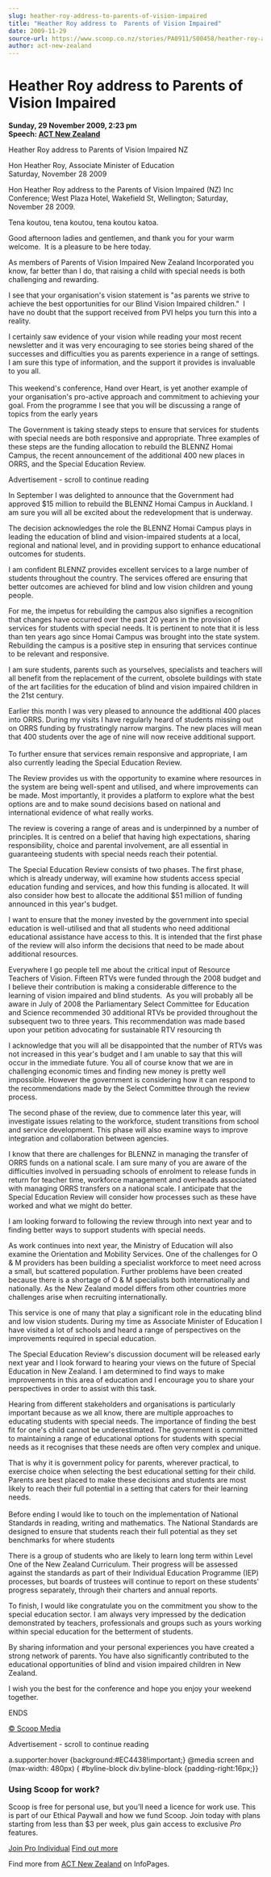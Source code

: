 ```yaml
---
slug: heather-roy-address-to-parents-of-vision-impaired
title: "Heather Roy address to  Parents of Vision Impaired"
date: 2009-11-29
source-url: https://www.scoop.co.nz/stories/PA0911/S00458/heather-roy-address-to-parents-of-vision-impaired.htm
author: act-new-zealand
---
```

Heather Roy address to Parents of Vision Impaired
=================================================

**Sunday, 29 November 2009, 2:23 pm**  
**Speech: [ACT New Zealand](https://info.scoop.co.nz/ACT_New_Zealand)**

Heather Roy address to Parents of Vision Impaired NZ

Hon Heather Roy, Associate Minister of Education  
Saturday, November 28 2009

Hon Heather Roy address to the Parents of Vision Impaired (NZ) Inc Conference; West Plaza Hotel, Wakefield St, Wellington; Saturday, November 28 2009.

Tena koutou, tena koutou, tena koutou katoa.

Good afternoon ladies and gentlemen, and thank you for your warm welcome.  It is a pleasure to be here today.

As members of Parents of Vision Impaired New Zealand Incorporated you know, far better than I do, that raising a child with special needs is both challenging and rewarding.

I see that your organisation's vision statement is "as parents we strive to achieve the best opportunities for our Blind Vision Impaired children."  I have no doubt that the support received from PVI helps you turn this into a reality.

I certainly saw evidence of your vision while reading your most recent newsletter and it was very encouraging to see stories being shared of the successes and difficulties you as parents experience in a range of settings. I am sure this type of information, and the support it provides is invaluable to you all.  
   
This weekend's conference, Hand over Heart, is yet another example of your organisation's pro-active approach and commitment to achieving your goal. From the programme I see that you will be discussing a range of topics from the early years

The Government is taking steady steps to ensure that services for students with special needs are both responsive and appropriate. Three examples of these steps are the funding allocation to rebuild the BLENNZ Homai Campus, the recent announcement of the additional 400 new places in ORRS, and the Special Education Review.

Advertisement - scroll to continue reading





In September I was delighted to announce that the Government had approved $15 million to rebuild the BLENNZ Homai Campus in Auckland. I am sure you will all be excited about the redevelopment that is underway.

The decision acknowledges the role the BLENNZ Homai Campus plays in leading the education of blind and vision-impaired students at a local, regional and national level, and in providing support to enhance educational outcomes for students.

I am confident BLENNZ provides excellent services to a large number of students throughout the country. The services offered are ensuring that better outcomes are achieved for blind and low vision children and young people.

For me, the impetus for rebuilding the campus also signifies a recognition that changes have occurred over the past 20 years in the provision of services for students with special needs. It is pertinent to note that it is less than ten years ago since Homai Campus was brought into the state system. Rebuilding the campus is a positive step in ensuring that services continue to be relevant and responsive.

I am sure students, parents such as yourselves, specialists and teachers will all benefit from the replacement of the current, obsolete buildings with state of the art facilities for the education of blind and vision impaired children in the 21st century.

Earlier this month I was very pleased to announce the additional 400 places into ORRS. During my visits I have regularly heard of students missing out on ORRS funding by frustratingly narrow margins. The new places will mean that 400 students over the age of nine will now receive additional support.  
   
To further ensure that services remain responsive and appropriate, I am also currently leading the Special Education Review.

The Review provides us with the opportunity to examine where resources in the system are being well-spent and utilised, and where improvements can be made. Most importantly, it provides a platform to explore what the best options are and to make sound decisions based on national and international evidence of what really works.

The review is covering a range of areas and is underpinned by a number of principles. It is centred on a belief that having high expectations, sharing responsibility, choice and parental involvement, are all essential in guaranteeing students with special needs reach their potential.

The Special Education Review consists of two phases. The first phase, which is already underway, will examine how students access special education funding and services, and how this funding is allocated. It will also consider how best to allocate the additional $51 million of funding announced in this year's budget.

I want to ensure that the money invested by the government into special education is well-utilised and that all students who need additional educational assistance have access to this. It is intended that the first phase of the review will also inform the decisions that need to be made about additional resources.

Everywhere I go people tell me about the critical input of Resource Teachers of Vision. Fifteen RTVs were funded through the 2008 budget and I believe their contribution is making a considerable difference to the learning of vision impaired and blind students.  As you will probably all be aware in July of 2008 the Parliamentary Select Committee for Education and Science recommended 30 additional RTVs be provided throughout the subsequent two to three years. This recommendation was made based upon your petition advocating for sustainable RTV resourcing th

I acknowledge that you will all be disappointed that the number of RTVs was not increased in this year's budget and I am unable to say that this will occur in the immediate future. You all of course know that we are in challenging economic times and finding new money is pretty well impossible. However the government is considering how it can respond to the recommendations made by the Select Committee through the review process.

The second phase of the review, due to commence later this year, will investigate issues relating to the workforce, student transitions from school and service development. This phase will also examine ways to improve integration and collaboration between agencies.

I know that there are challenges for BLENNZ in managing the transfer of ORRS funds on a national scale. I am sure many of you are aware of the difficulties involved in persuading schools of enrolment to release funds in return for teacher time, workforce management and overheads associated with managing ORRS transfers on a national scale. I anticipate that the Special Education Review will consider how processes such as these have worked and what we might do better.

I am looking forward to following the review through into next year and to finding better ways to support students with special needs.

As work continues into next year, the Ministry of Education will also examine the Orientation and Mobility Services. One of the challenges for O & M providers has been building a specialist workforce to meet need across a small, but scattered population. Further problems have been created because there is a shortage of O & M specialists both internationally and nationally. As the New Zealand model differs from other countries more challenges arise when recruiting internationally. 

This service is one of many that play a significant role in the educating blind and low vision students. During my time as Associate Minister of Education I have visited a lot of schools and heard a range of perspectives on the improvements required in special education.

The Special Education Review's discussion document will be released early next year and I look forward to hearing your views on the future of Special Education in New Zealand. I am determined to find ways to make improvements in this area of education and I encourage you to share your perspectives in order to assist with this task.

Hearing from different stakeholders and organisations is particularly important because as we all know, there are multiple approaches to educating students with special needs. The importance of finding the best fit for one's child cannot be underestimated. The government is committed to maintaining a range of educational options for students with special needs as it recognises that these needs are often very complex and unique.

That is why it is government policy for parents, wherever practical, to exercise choice when selecting the best educational setting for their child. Parents are best placed to make these decisions and students are most likely to reach their full potential in a setting that caters for their learning needs.  
   
Before ending I would like to touch on the implementation of National Standards in reading, writing and mathematics. The National Standards are designed to ensure that students reach their full potential as they set benchmarks for where students

There is a group of students who are likely to learn long term within Level One of the New Zealand Curriculum. Their progress will be assessed against the standards as part of their Individual Education Programme (IEP) processes, but boards of trustees will continue to report on these students' progress separately, through their charters and annual reports.

To finish, I would like congratulate you on the commitment you show to the special education sector. I am always very impressed by the dedication demonstrated by teachers, professionals and groups such as yours working within special education for the betterment of students.

By sharing information and your personal experiences you have created a strong network of parents. You have also significantly contributed to the educational opportunities of blind and vision impaired children in New Zealand.

I wish you the best for the conference and hope you enjoy your weekend together.

  
ENDS

  

[© Scoop Media](http://www.scoop.co.nz/about/terms.html)  

Advertisement - scroll to continue reading



a.supporter:hover {background:#EC4438!important;} @media screen and (max-width: 480px) { #byline-block div.byline-block {padding-right:16px;}}

### Using Scoop for work?

Scoop is free for personal use, but you’ll need a licence for work use. This is part of our Ethical Paywall and how we fund Scoop. Join today with plans starting from less than $3 per week, plus gain access to exclusive _Pro_ features.  
  
[Join Pro Individual](https://pro.scoop.co.nz/Individual/?from=ProIn24) [Find out more](https://pro.scoop.co.nz/using-scoop-for-work/?from=ProIn24)

Find more from [ACT New Zealand](https://info.scoop.co.nz/ACT_New_Zealand) on InfoPages.